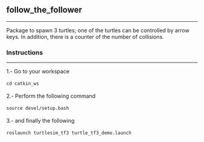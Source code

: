 ## follow_the_follower
***
Package to spawn 3 turtles; one of the turtles can be controlled by arrow keys. In addition, there is a counter of the number of collisions.

### Instructions
***
1.- Go to your workspace<br/><br/>
``` cd catkin_ws ```<br/><br/>
2.- Perform the following command<br/><br/>
``` source devel/setup.bash ```<br/><br/>
3.- and finally the following<br/><br/>
``` roslaunch turtlesim_tf3 turtle_tf3_demo.launch ```
